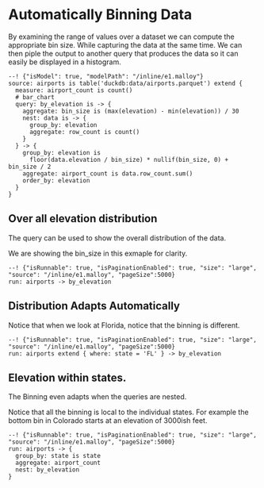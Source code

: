 # Automatically Binning Data
By examining the range of values over a dataset we can compute the appropriate bin size. While capturing the data at the same time.  We can then piple the output to another query that produces the data so it can easily be displayed in a histogram.  



```malloy
--! {"isModel": true, "modelPath": "/inline/e1.malloy"}
source: airports is table('duckdb:data/airports.parquet') extend {
  measure: airport_count is count()
  # bar_chart
  query: by_elevation is -> {
    aggregate: bin_size is (max(elevation) - min(elevation)) / 30
    nest: data is -> {
      group_by: elevation
      aggregate: row_count is count()
    }
  } -> {
    group_by: elevation is 
      floor(data.elevation / bin_size) * nullif(bin_size, 0) + bin_size / 2
    aggregate: airport_count is data.row_count.sum()
    order_by: elevation
  }
}
```
## Over all elevation distribution

The query can be used to show the overall distribution of the data.

We are showing the bin_size in this exmaple for clarity.
```malloy
--! {"isRunnable": true, "isPaginationEnabled": true, "size": "large", "source": "/inline/e1.malloy", "pageSize":5000}
run: airports -> by_elevation
```
## Distribution Adapts Automatically
Notice that when we look at Florida, notice that the binning is different.
```malloy
--! {"isRunnable": true, "isPaginationEnabled": true, "size": "large", "source": "/inline/e1.malloy", "pageSize":5000}
run: airports extend { where: state = 'FL' } -> by_elevation
```

## Elevation within states.
The Binning even adapts when the queries are nested.

Notice that all the binning is local to the individual states.  For example the bottom bin in Colorado starts at an elevation of 3000ish feet.
```malloy
--! {"isRunnable": true, "isPaginationEnabled": true, "size": "large", "source": "/inline/e1.malloy", "pageSize":5000}
run: airports -> {
  group_by: state is state
  aggregate: airport_count
  nest: by_elevation
}
```